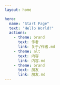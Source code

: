 ```yaml
---
layout: home

hero:
  name: "Start Page"
  text: "Hello World!"
  actions:
    - theme: brand
      text: 作者
      link: 关于/作者.md
    - theme: alt
      text: 内容
      link: 内容.md
    - theme: brand
      text: 朋友
      link: 朋友.md
---
```


<script setup>
import { defineClientComponent } from 'vitepress'

const Effect = defineClientComponent(() => {
  return import('./components/Effect.vue')
})
const CommitCount = defineClientComponent(() => {
  return import('./components/CommitCount.vue')
})
</script>

<ClientOnly>
  <Effect/>
</ClientOnly>
